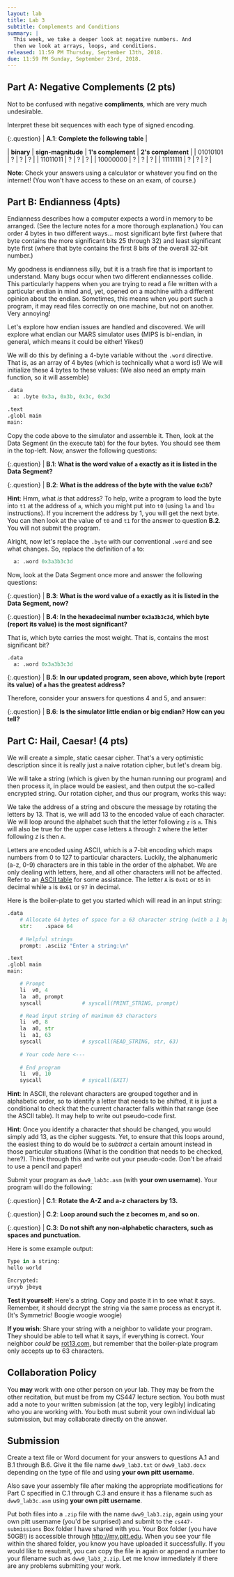 ```yaml
---
layout: lab
title: Lab 3
subtitle: Complements and Conditions
summary: |
  This week, we take a deeper look at negative numbers. And
  then we look at arrays, loops, and conditions.
released: 11:59 PM Thursday, September 13th, 2018.
due: 11:59 PM Sunday, September 23rd, 2018.
---
```


## Part A: Negative Complements (2 pts)

Not to be confused with negative **compliments**, which are very much undesirable.

Interpret these bit sequences with each type of signed encoding.

{:.question}
| **A.1**: **Complete the following table** |

| **binary** | **sign-magnitude** | **1's complement** | **2's complement** |
| 01010101 | ? | ? | ? |
| 11011011 | ? | ? | ? |
| 10000000 | ? | ? | ? |
| 11111111 | ? | ? | ? |

**Note**: Check your answers using a calculator or whatever you find on the internet! (You
won't have access to these on an exam, of course.)

## Part B: Endianness (4pts)

Endianness describes how a computer expects a word in memory to be arranged. (See the lecture
notes for a more thorough explanation.) You can order 4 bytes in two different ways... most
significant byte first (where that byte contains the more significant bits 25 through 32) and
least significant byte first (where that byte contains the first 8 bits of the overall 32-bit
number.)

My goodness is endianness silly, but it is a trash fire that is important to understand. Many
bugs occur when two different endiannesses collide. This particularly happens when you are
trying to read a file written with a particular endian in mind and, yet, opened on a machine
with a different opinion about the endian. Sometimes, this means when you port such a program,
it may read files correctly on one machine, but not on another. Very annoying!

Let's explore how endian issues are handled and discovered. We will explore what endian our
MARS simulator uses (MIPS is bi-endian, in general, which means it could be either! Yikes!)

We will do this by defining a 4-byte variable without the `.word` directive. That is, as an
array of 4 bytes (which is technically what a word is!) We will initialize these 4 bytes to
these values: (We also need an empty main function, so it will assemble)

```python
.data
  a: .byte 0x3a, 0x3b, 0x3c, 0x3d

.text
.globl main
main:
```

Copy the code above to the simulator and assemble it. Then, look at the Data Segment (in the
execute tab) for the four bytes. You should see them in the top-left. Now, answer the following
questions:

{:.question}
| **B.1**: **What is the word value of `a` exactly as it is listed in the Data Segment?**

{:.question}
| **B.2**: **What is the address of the byte with the value `0x3b`?**

**Hint**:
Hmm, what *is* that address? To help, write a program to load the byte into `t1` at the address
of `a`, which you might put into `t0` (using `la` and `lbu` instructions). If you increment the
address by 1, you will get the next byte. You can then look at the value of `t0` and `t1` for
the answer to question **B.2**. You will not submit the program.

Alright, now let's replace the `.byte` with our conventional `.word` and see what changes. So,
replace the definition of `a` to:

```python
  a: .word 0x3a3b3c3d
```

Now, look at the Data Segment once more and answer the following questions:

{:.question}
| **B.3**: **What is the word value of `a` exactly as it is listed in the Data Segment, now?**

{:.question}
| **B.4**: **In the hexadecimal number `0x3a3b3c3d`, which byte (report its value) is the most significant?**

That is, which byte carries the most weight. That is, contains the most significant bit?

```python
.data
  a: .word 0x3a3b3c3d
```

{:.question}
| **B.5**: **In our updated program, seen above, which byte (report its value) of `a` has the greatest address?**

Therefore, consider your answers for questions 4 and 5, and answer:

{:.question}
| **B.6**: **Is the simulator little endian or big endian? How can you tell?**

## Part C: Hail, Caesar! (4 pts)

We will create a simple, static caesar cipher. That's a very optimistic description since it is
really just a naive rotation cipher, but let's dream big.

We will take a string (which is given by the human running our program) and then process it, in
place would be easiest, and then output the so-called encrypted string. Our rotation cipher, and
thus our program, works this way:

We take the address of a string and obscure the message by rotating the letters by 13. That is,
we will add 13 to the encoded value of each character. We will loop around the alphabet such that
the letter following `z` is `a`. This will also be true for the upper case letters `A` through `Z`
where the letter following `Z` is then `A`.

Letters are encoded using ASCII, which is a 7-bit encoding which maps numbers from 0 to 127 to
particular characters. Luckily, the alphanumeric (a-z, 0-9) characters are in this table in the
order of the alphabet. We are only dealing with letters, here, and all other characters will not
be affected. Refer to an [ASCII table](http://www.asciitable.com/) for some assistance. The
letter `A` is `0x41` or `65` in decimal while `a` is `0x61` or `97` in decimal.

Here is the boiler-plate to get you started which will read in an input string:

```python
.data
	# Allocate 64 bytes of space for a 63 character string (with a 1 byte null terminator)
	str:	.space 64
	
	# Helpful strings
	prompt:	.asciiz "Enter a string:\n"

.text
.globl main
main:

	# Prompt
	li	v0, 4
	la	a0, prompt
	syscall				# syscall(PRINT_STRING, prompt)

	# Read input string of maximum 63 characters
	li	v0, 8
	la	a0, str
	li	a1, 63
	syscall				# syscall(READ_STRING, str, 63)
	
	# Your code here <---
	
	# End program
	li	v0, 10
	syscall				# syscall(EXIT)
```

**Hint**: In ASCII, the relevant characters are grouped together and in alphabetic order, so to
identify a letter that needs to be shifted, it is just a conditional to check that the current
character falls within that range (see the ASCII table). It may help to write out pseudo-code
first.

**Hint**: Once you identify a character that should be changed, you would simply add 13, as the
cipher suggests. Yet, to ensure that this loops around, the easiest thing to do would be to
*subtract* a certain amount instead in those particular situations (What is the condition that
needs to be checked, here?). Think through this and write out your pseudo-code. Don't be afraid
to use a pencil and paper!

Submit your program as `dww9_lab3c.asm` (with **your own username**). Your program will do the
following:

{:.question}
| **C.1**: **Rotate the A-Z and a-z characters by 13.**

{:.question}
| **C.2**: **Loop around such the z becomes m, and so on.**

{:.question}
| **C.3**: **Do not shift any non-alphabetic characters, such as spaces and punctuation.**

Here is some example output:

```python
Type in a string:
hello world

Encrypted:
uryyb jbeyq
```

**Test it yourself**: Here's a string. Copy and paste it in to see what it says. Remember, it should
decrypt the string via the same process as encrypt it. (It's Symmetric! Boogie woogie woogie)

**If you wish**: Share your string with a neighbor to validate your program. They should be
able to tell what it says, if everything is correct. Your neighbor *could* be [rot13.com](https://rot13.com),
but remember that the boiler-plate program only accepts up to 63 characters.

## Collaboration Policy

You **may** work with one other person on your lab.
They may be from the other recitation, but must be from my CS447 lecture section.
You both must add a note to your written submission (at the top, very legibly) indicating who you are working with.
You both must submit your own individual lab submission, but may collaborate directly on the answer.

## Submission

Create a text file or Word document for your answers to questions A.1 and B.1 through B.6.
Give it the file name `dww9_lab3.txt` or `dww9_lab3.docx` depending on the type of file and using **your own pitt username**.

Also save your assembly file after making the appropriate modifications for Part C specified in C.1 through C.3 and ensure it has a filename such as `dww9_lab3c.asm` using **your own pitt username**.

Put both files into a `.zip` file with the name `dww9_lab3.zip`, again using your own pitt username (you'd be surprised) and submit to the `cs447-submissions` Box folder I have shared with you.
Your Box folder (you have 50GB!) is accessible through <http://my.pitt.edu>.
When you see your file within the shared folder, you know you have uploaded it successfully.
If you would like to resubmit, you can copy the file in again or append a number to your filename such as `dww9_lab3_2.zip`.
Let me know immediately if there are any problems submitting your work.
